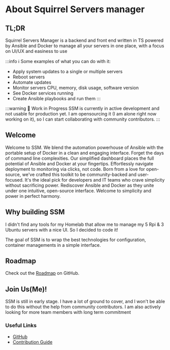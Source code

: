 # About Squirrel Servers manager

## TL;DR

Squirrel Servers Manager is a backend and front end written in TS powered by Ansible and Docker to manage all your servers in one place, with a focus on UI/UX and easiness to use

:::info ℹ️ Some examples of what you can do with it:
- Apply system updates to a single or multiple servers
- Reboot servers
- Automate updates 
- Monitor servers CPU, memory, disk usage, software version
- See Docker services running
- Create Ansible playbooks and run them
:::

:::warning 🚧 Work in Progress
SSM is currently in active development and not usable for production yet. I am opensourcing it (I am alone right now working on it), so I can start collaborating with community contributors.
:::

## Welcome

Welcome to SSM. We blend the automation powerhouse of Ansible with the portable setup of Docker in a clean and engaging interface.
Forget the days of command line complexities. Our simplified dashboard places the full potential of Ansible and Docker at your fingertips. Effortlessly navigate deployment to monitoring via clicks, not code.
Born from a love for open-source, we've crafted this toolkit to be community-backed and user-focused. It's the ideal pick for developers and IT teams who crave simplicity without sacrificing power.
Rediscover Ansible and Docker as they unite under one intuitive, open-source interface. Welcome to simplicity and power in perfect harmony.

## Why building SSM

I didn't find any tools for my Homelab that allow me to manage my 5 Rpi & 3 Ubuntu servers with a nice UI. So I decided to code it!

The goal of SSM is to wrap the best technologies for configuration, container managements in a simple interface.


## Roadmap

Check out the [Roadmap](https://github.com/SquirrelCorporation/SquirrelServersManager/wiki) on GitHub.

## Join Us(Me)!

SSM is still in early stage. I have a lot of ground to cover, and I won't be able to do this without the help from community contributors. I am also actively looking for more team members with long term commitment

### Useful Links

- [GitHub](https://github.com/SquirrelCorporation/SquirrelServersManager/)
- [Contribution Guide](/contribute/)
